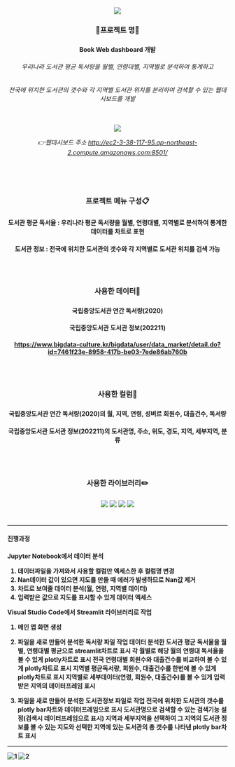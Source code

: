 <div align=center>
	<img src="https://capsule-render.vercel.app/api?type=waving&color=auto&height=200&section=header&text=Book_Web_Dashboard&fontSize=60" />
</div>	

<div align=center> 
	<h3> 📌프로젝트 명📌 <h3>
	<h4> Book Web dashboard 개발 <h4>
	<h6> 우리나라 도서관 평균 독서량을 월별, 연령대별, 지역별로 분석하여 통계하고
	<h6> 전국에 위치한 도서관의 갯수와 각 지역별 도서관 위치를 분리하여 검색할 수 있는 웹대시보드를 개발 <h6>
	<br>
	<img src= 'https://user-images.githubusercontent.com/120348555/207815612-b6d738ba-c375-4798-8e60-934770e686d5.gif'>

👉웹대시보드 주소 <http://ec2-3-38-117-95.ap-northeast-2.compute.amazonaws.com:8501/>
	<br>	
</div>	
<div align=center> 
	<br>
	<br>
	<h3> 프로젝트 메뉴 구성📋 <h3>
	<h4> 도서관 평균 독서율 : 우리나라 평균 독서량을 월별, 연령대별, 지역별로 분석하여 통계한 데이터를 차트로 표현
	<h4> 도서관 정보 : 전국에 위치한 도서관의 갯수와 각 지역별로 도서관 위치를 검색 가능
	<br>
	<br>
	<br>
	<br>
	<h3> 사용한 데이터📂 <h3>
	<h4> 국립중앙도서관 연간 독서량(2020) <h4>
	<h4> 국립중앙도서관 도서관 정보(202211) <h4>

<https://www.bigdata-culture.kr/bigdata/user/data_market/detail.do?id=7461f23e-8958-417b-be03-7ede86ab760b>
</div>	
<div align=center>
	<br>
	<br>
	<h3> 사용한 컬럼📑 <h3>
	<h4> 국립중앙도서관 연간 독서량(2020)의 월, 지역, 연령, 성벼르 회원수, 대출건수, 독서량 <h4>
	<h4> 국립중앙도서관 도서관 정보(202211)의 도서관명, 주소, 위도, 경도, 지역, 세부지역, 분류 <h4>	
	<br>
	<br>
	<h3> 사용한 라이브러리✏️ <h3>	
	<img src="https://img.shields.io/badge/Streamlit-FF4B4B?style=flat&logo=Streamlit&logoColor=white" />
	<img src="https://img.shields.io/badge/NumPy-013243?style=flat&logo=NumPy&logoColor=white" />
	<img src="https://img.shields.io/badge/pandas-150458?style=flat&logo=pandas&logoColor=white" />
	<img src="https://img.shields.io/badge/Plotly-3F4F75?style=flat&logo=Plotly&logoColor=white" />
	<br>
	<br>
</div>	

		
---


<h4>진행과정<h4>

Jupyter Notebook에서 데이터 분석
1. 데이터파일을 가져와서 사용할 컬럼만 엑세스한 후 컬럼명 변경
2. Nan데이터 값이 있으면 지도를 만들 때 에러가 발생하므로 Nan값 제거
3. 차트로 보여줄 데이터 분석(월, 연령, 지역별 데이터)
4. 입력받은 값으로 지도를 표시할 수 있게 데이터 엑세스

Visual Studio Code에서 Streamlit 라이브러리로 작업

1. 메인 앱 화면 생성
		
2. 파일을 새로 만들어 분석한 독서량 파일 작업
데이터 분석한 도서관 평균 독서율을 월별, 연령대별 평균으로 streamlit차트로 표시
각 월별로 해당 월의 연령대 독서율을 볼 수 있게 plotly차트로 표시
전국 연령대별 회원수와 대출건수를 비교하여 볼 수 있게 plotly차트로 표시
지역별 평균독서량, 회원수, 대출건수를 한번에 볼 수 있게 plotly차트로 표시
지역별로 세부데이터(연령, 회원수, 대출건수)를 볼 수 있게 입력받은 지역의 데이터프레임 표시

3. 파일을 새로 만들어 분석한 도서관정보 파일로 작업
전국에 위치한 도서관의 갯수를 plotly bar차트와 데이터프레임으로 표시
도서관명으로 검색할 수 있는 검색기능 설정(검색시 데이터프레임으로 표시)
지역과 세부지역을 선택하여 그 지역의 도서관 정보를 볼 수 있는 지도와
선택한 지역에 있는 도서관의 총 갯수를 나타낸 plotly bar차트 표시

---
		
![1](https://user-images.githubusercontent.com/120348555/208594875-455afcf5-4d5c-43d1-98f7-456af492d932.PNG)
![2](https://user-images.githubusercontent.com/120348555/208594950-50b6cb16-e6ad-462f-9f06-9fd2fa1ba4b0.PNG)
